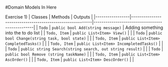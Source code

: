 #Domain Models In Here

Exercise 1)
| Classes         | Methods                                                  | Outputs                                        |
|-----------------|----------------------------------------------------------|------------------------------------------------|
| `Todo`          | `public bool Add(string message)`                        | Adding something into the to do list           |
| `Todo, Item`    | `public List<Item> View()`                               |											      |
| `Todo`          | `public bool Change(string task, bool state)`            |												  |
| `Todo, Item`    | `public List<Item> CompletedTasks()`                     |                                                |
| `Todo, Item`    | `public List<Item> IncompletedTasks()`                   |                                                |
| `Todo`          | `public string Search(string search, out string result)` |                                                |
| `Todo`          | `public bool Remove (string taskName)`                   |                                                |
| `Todo, Item`    | `public List<Item> AscOrder()`                           |                                                |
| `Todo, Item`    | `public List<Item> DescOrder()`                          |                                                |



